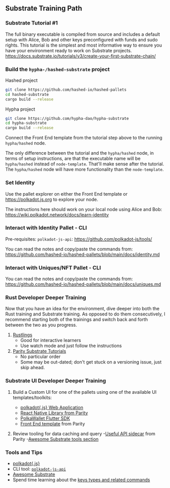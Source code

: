 ## Substrate Training Path

### Substrate Tutorial #1

The full binary executable is compiled from source and includes a default setup with Alice, Bob and other keys preconfigured with funds and sudo rights. This tutorial is the simplest and most informative way to ensure you have your environment ready to work on Substrate projects.
https://docs.substrate.io/tutorials/v3/create-your-first-substrate-chain/

### Build the `hypha-/hashed-substrate` project

Hashed project

```bash
git clone https://github.com/hashed-io/hashed-pallets
cd hashed-substrate
cargo build --release
```

Hypha project

```bash
git clone https://github.com/hypha-dao/hypha-substrate
cd hypha-substrate
cargo build --release
```

Connect the Front End template from the tutorial step above to the running `hypha/hashed` node.

The only difference between the tutorial and the `hypha/hashed` node, in terms of setup instructions, are that the executable name will be `hypha/hashed` instead of `node-template`. That'll make sense after the tutorial. The `hypha/hashed` node will have more functionality than the `node-template`.

### Set Identity

Use the pallet explorer on either the Front End template or https://polkadot.js.org to explore your node.

The instructions here should work on your local node using Alice and Bob: https://wiki.polkadot.network/docs/learn-identity

### Interact with Identity Pallet - CLI

Pre-requisites: `polkadot-js-api`: https://github.com/polkadot-js/tools/

You can read the notes and copy/paste the commands from:
https://github.com/hashed-io/hashed-pallets/blob/main/docs/identity.md

### Interact with Uniques/NFT Pallet - CLI

You can read the notes and copy/paste the commands from:
https://github.com/hashed-io/hashed-pallets/blob/main/docs/uniques.md

### Rust Developer Deeper Training

Now that you have an idea for the environment, dive deeper into both the Rust training and Substrate training. As opposed to do them consecutively, I recommend starting both of the trainings and switch back and forth between the two as you progress.

1. [Rustlings](https://github.com/rust-lang/rustlings)
   - Good for interactive learners
   - Use watch mode and just follow the instructions
2. [Parity Substrate Tutorials](https://docs.substrate.io/tutorials/v3/)
   - No particular order
   - Some may be out-dated; don't get stuck on a versioning issue, just skip ahead.

### Substrate UI Developer Deeper Training

1. Build a Custom UI for one of the pallets using one of the available UI templates/toolkits:

   - [polkadot{.js} Web Application](https://github.com/polkadot-js/apps)
   - [React Native Library from Parity](https://github.com/paritytech/react-native-substrate-sign)
   - [PolkaWallet Flutter SDK](https://github.com/polkawallet-io/sdk)
   - [Front End template](https://github.com/substrate-developer-hub/substrate-front-end-template) from Parity

2. Review tooling for data caching and query -[Useful API sidecar](https://github.com/paritytech/polkadot-sdk-api-sidecar) from Parity -[Awesome Substrate tools section](https://substrate.io/ecosystem/resources/awesome-substrate/#tools)

### Tools and Tips

- [polkadot{.js}](https://github.com/polkadot-js)
- CLI tool: [`polkadot-js-api`](https://github.com/polkadot-js/tools/)
- [Awesome Substrate](https://github.com/substrate-developer-hub/awesome-substrate)
- Spend time learning about the [keys types and related commands](https://docs.substrate.io/v3/tools/subkey/)
